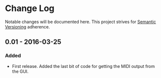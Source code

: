 # Change Log
Notable changes will be documented here. This project strives for [Semantic Versioning](http://semver.org/) adherence.

## 0.01 - 2016-03-25
### Added
- First release. Added the last bit of code for getting the MIDI output from the GUI.
